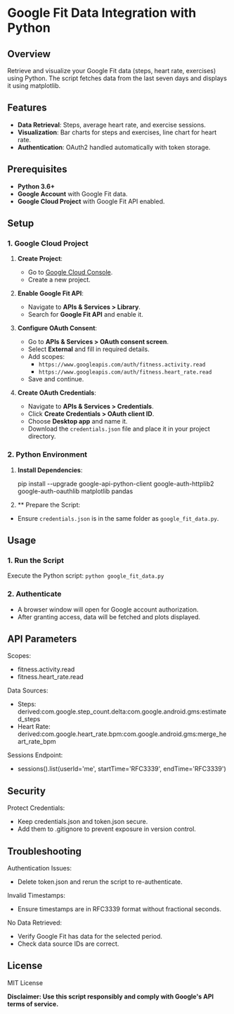 # Google Fit Data Integration with Python

## Overview

Retrieve and visualize your Google Fit data (steps, heart rate, exercises) using Python. The script fetches data from the last seven days and displays it using matplotlib.

## Features

- **Data Retrieval**: Steps, average heart rate, and exercise sessions.
- **Visualization**: Bar charts for steps and exercises, line chart for heart rate.
- **Authentication**: OAuth2 handled automatically with token storage.

## Prerequisites

- **Python 3.6+**
- **Google Account** with Google Fit data.
- **Google Cloud Project** with Google Fit API enabled.

## Setup

### 1. Google Cloud Project

1. **Create Project**:
   - Go to [Google Cloud Console](https://console.cloud.google.com/).
   - Create a new project.

2. **Enable Google Fit API**:
   - Navigate to **APIs & Services > Library**.
   - Search for **Google Fit API** and enable it.

3. **Configure OAuth Consent**:
   - Go to **APIs & Services > OAuth consent screen**.
   - Select **External** and fill in required details.
   - Add scopes:
     - `https://www.googleapis.com/auth/fitness.activity.read`
     - `https://www.googleapis.com/auth/fitness.heart_rate.read`
   - Save and continue.

4. **Create OAuth Credentials**:
   - Navigate to **APIs & Services > Credentials**.
   - Click **Create Credentials > OAuth client ID**.
   - Choose **Desktop app** and name it.
   - Download the `credentials.json` file and place it in your project directory.

### 2. Python Environment

1. **Install Dependencies**:

    pip install --upgrade google-api-python-client google-auth-httplib2 google-auth-oauthlib matplotlib pandas

2. ** Prepare the Script:

- Ensure `credentials.json` is in the same folder as `google_fit_data.py`.

## Usage

### 1. Run the Script

Execute the Python script:
`python google_fit_data.py`

### 2. Authenticate

- A browser window will open for Google account authorization.
- After granting access, data will be fetched and plots displayed.

## API Parameters

Scopes:

- fitness.activity.read
- fitness.heart_rate.read

Data Sources:

- Steps: derived:com.google.step_count.delta:com.google.android.gms:estimated_steps
- Heart Rate: derived:com.google.heart_rate.bpm:com.google.android.gms:merge_heart_rate_bpm

Sessions Endpoint:

- sessions().list(userId='me', startTime='RFC3339', endTime='RFC3339')

## Security

Protect Credentials:

- Keep credentials.json and token.json secure.
- Add them to .gitignore to prevent exposure in version control.

## Troubleshooting

Authentication Issues:

- Delete token.json and rerun the script to re-authenticate.

Invalid Timestamps:

- Ensure timestamps are in RFC3339 format without fractional seconds.

No Data Retrieved:

- Verify Google Fit has data for the selected period.
- Check data source IDs are correct.

## License

MIT License

**Disclaimer: Use this script responsibly and comply with Google's API terms of service.**
